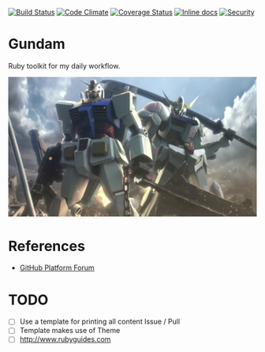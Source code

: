 [![Build Status](https://travis-ci.org/dsaenztagarro/gundam.svg?branch=master)](https://travis-ci.org/dsaenztagarro/gundam)
[![Code Climate](https://codeclimate.com/github/dsaenztagarro/gundam/badges/gpa.svg)](https://codeclimate.com/github/dsaenztagarro/gundam)
[![Coverage Status](https://coveralls.io/repos/github/dsaenztagarro/gundam/badge.svg?branch=master)](https://coveralls.io/github/dsaenztagarro/gundam?branch=master)
[![Inline docs](http://inch-ci.org/github/dsaenztagarro/gundam.svg?branch=master)](http://inch-ci.org/github/dsaenztagarro/gundam)
[![Security](https://hakiri.io/github/dsaenztagarro/gundam/master.svg)](https://hakiri.io/github/dsaenztagarro/gundam/master)


# Gundam

Ruby toolkit for my daily workflow.

![](gundam.jpg)

# References

- [GitHub Platform Forum](https://platform.github.community)

# TODO

- [ ] Use a template for printing all content Issue / Pull
- [ ] Template makes use of Theme
- [ ] http://www.rubyguides.com
